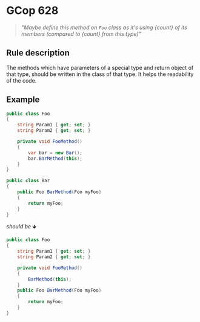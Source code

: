 ﻿# GCop 628

> *"Maybe define this method on `Foo` class as it's using \{count} of its members (compared to \{count} from this type)"*

## Rule description

The methods which have parameters of a special type and return object of that type, should be written in the class of that type. It helps the readability of the code.

## Example

```csharp
public class Foo
{
    string Param1 { get; set; }
    string Param2 { get; set; }

    private void FooMethod()
    {
        var bar = new Bar();
        bar.BarMethod(this);
    }
}

public class Bar
{
    public Foo BarMethod(Foo myFoo)
    {
        return myFoo;
    }
}
```

*should be* 🡻

```csharp
public class Foo
{
    string Param1 { get; set; }
    string Param2 { get; set; }

    private void FooMethod()
    {
        BarMethod(this);
    }
    public Foo BarMethod(Foo myFoo)
    {
        return myFoo;
    }
}
```